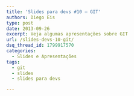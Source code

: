 ```yaml
---
title: 'Slides para devs #10 – GIT'
authors: Diego Eis
type: post
date: 2013-09-26
excerpt: Veja algumas apresentações sobre GIT
url: /slides-devs-10-git/
dsq_thread_id: 1799917570
categories:
  - Slides e Apresentações
tags:
  - git
  - slides
  - slides para devs

---
```

